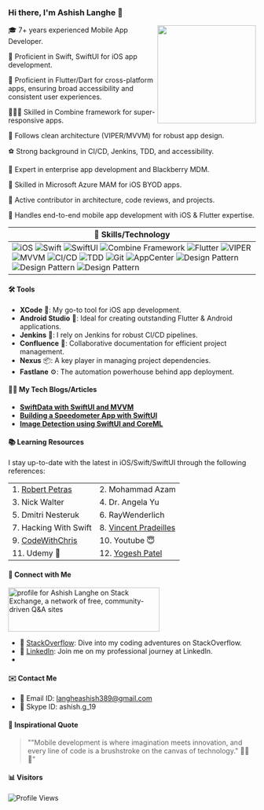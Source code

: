 ### Hi there, I'm Ashish Langhe 👋
[<img align="right" src="profile.jpg" width="200">](https://github.com/yourusername)


🎓 7+ years experienced Mobile App Developer.

🌱 Proficient in Swift, SwiftUI for iOS app development.

📱 Proficient in Flutter/Dart for cross-platform apps, ensuring broad accessibility and consistent user experiences.

👨🏻‍💻 Skilled in Combine framework for super-responsive apps.

🎲 Follows clean architecture (VIPER/MVVM) for robust app design.

⚽ Strong background in CI/CD, Jenkins, TDD, and accessibility.

📀 Expert in enterprise app development and Blackberry MDM.

🧿 Skilled in Microsoft Azure MAM for iOS BYOD apps.

🎯 Active contributor in architecture, code reviews, and projects.

📳 Handles end-to-end mobile app development with iOS & Flutter expertise.

|  🔧 Skills/Technology                 |
|---------------------------------|
| ![iOS](https://img.shields.io/badge/iOS-Proficient-yellow) ![Swift](https://img.shields.io/badge/Swift-Advanced-brightgreen) ![SwiftUI](https://img.shields.io/badge/SwiftUI-Intermediate-green) ![Combine Framework](https://img.shields.io/badge/Combine-Intermediate-green) ![Flutter](https://img.shields.io/badge/Flutter/Dart-Proficient-yellow) ![VIPER](https://img.shields.io/badge/Architecture-VIPER-blue) ![MVVM](https://img.shields.io/badge/Architecture-MVVM-blue) ![CI/CD](https://img.shields.io/badge/CI%2FCD-Experienced-lightgrey) ![TDD](https://img.shields.io/badge/TDD-Practitioner-brightgreen) ![Git](https://img.shields.io/badge/Git-Proficient-orange) ![AppCenter](https://img.shields.io/badge/AppCenter%2C%20Tealium%2C%20Accessibility-Proficient-lightgrey) ![Design Pattern](https://img.shields.io/badge/Design_Pattern-Singleton-orange) ![Design Pattern](https://img.shields.io/badge/Design_Pattern-Delegate-orange) ![Design Pattern](https://img.shields.io/badge/Design_Pattern-Observer-blue)|


#### 🛠️ Tools

- **XCode** 📱: My go-to tool for iOS app development.
- **Android Studio** 🤖: Ideal for creating outstanding Flutter & Android applications.
- **Jenkins** 🚀: I rely on Jenkins for robust CI/CD pipelines.
- **Confluence** 📝: Collaborative documentation for efficient project management.
- **Nexus** 📦: A key player in managing project dependencies.
- **Fastlane** ⚙️: The automation powerhouse behind app deployment.
 
 #### ✍🏻 My Tech Blogs/Articles
 - [**SwiftData with SwiftUI and MVVM**](https://medium.com/@langheashish389/swiftdata-with-swiftui-and-mvvm-a-comprehensive-guide-6b123bce2952)  
 - [**Building a Speedometer App with SwiftUI**](https://medium.com/@langheashish389/building-a-speedometer-app-with-swiftui-a-step-by-step-guide-70fd702a02b7)  
 - [**Image Detection using SwiftUI and CoreML**](https://medium.com/@langheashish389/image-detection-using-swiftui-and-coreml-bd2c5462ddfe)  
   
 #### 📚 Learning Resources

I stay up-to-date with the latest in iOS/Swift/SwiftUI through the following references:

|  |  |
| --- | --- |
| 1.  [Robert Petras](https://www.youtube.com/@RobertPetras) | 2. Mohammad Azam|
| 3. Nick Walter| 4. Dr. Angela Yu |
| 5. Dmitri Nesteruk | 6. RayWenderlich |
| 7. Hacking With Swift | 8. [Vincent Pradeilles](https://www.youtube.com/@v_pradeilles) |
| 9. [CodeWithChris](https://www.youtube.com/@CodeWithChris) | 10. Youtube 😇 |
|11. Udemy 🚀| 12. [Yogesh Patel](https://www.youtube.com/@YogeshPateliOS) |
        
#### 🌟 Connect with Me
<a href="https://stackoverflow.com/users/11258681/ashish-langhe"><img src="https://stackexchange.com/users/flair/7780066.png?theme=clean" width="308" height="90" alt="profile for Ashish Langhe on Stack Exchange, a network of free, community-driven Q&amp;A sites" title="profile for Ashish Langhe on Stack Exchange, a network of free, community-driven Q&amp;A sites"></a>
- 🚀 [StackOverflow](https://stackoverflow.com/users/11258681/ashish-l): Dive into my coding adventures on StackOverflow.
- 💼 [LinkedIn](https://www.linkedin.com/in/ashishlanghe/): Join me on my professional journey at LinkedIn.
- 
#### ✉️ Contact Me

- 📩 Email ID: langheashish389@gmail.com
- 💎 Skype ID: ashish.g_19


<!---
Ashish-Langhe/Ashish-Langhe is a ✨ special ✨ repository because its `README.md` (this file) appears on your GitHub profile.
You can click the Preview link to take a look at your changes.
--->

#### 💬 Inspirational Quote
> ""Mobile development is where imagination meets innovation, and every line of code is a brushstroke on the canvas of technology." 📱✨🎨"



#### 📊 Visitors
![Profile Views](https://komarev.com/ghpvc/?username=yourusername)


